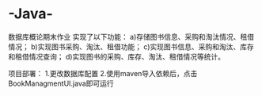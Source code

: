 # -Java-
数据库概论期末作业
实现了以下功能：
a)存储图书信息、采购和淘汰情况、租借情况；
b)实现图书采购、淘汰、租借功能；
c)实现图书信息、采购和淘汰、库存和租借情况查询；
d)实现图书的采购、库存、淘汰、租借情况等统计。

项目部署：
1.更改数据库配置
2.使用maven导入依赖后，点击BookManagmentUI.java即可运行
